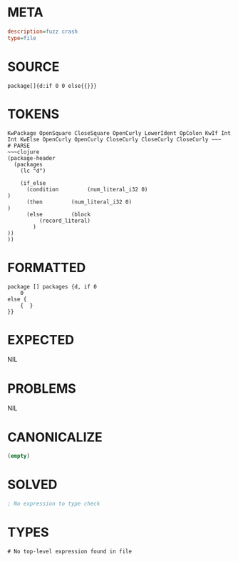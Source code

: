 # META
~~~ini
description=fuzz crash
type=file
~~~
# SOURCE
~~~roc
package[]{d:if 0 0 else{{}}}
~~~
# TOKENS
~~~text
KwPackage OpenSquare CloseSquare OpenCurly LowerIdent OpColon KwIf Int Int KwElse OpenCurly OpenCurly CloseCurly CloseCurly CloseCurly ~~~
# PARSE
~~~clojure
(package-header
  (packages
    (lc "d")

    (if_else
      (condition         (num_literal_i32 0)
)
      (then         (num_literal_i32 0)
)
      (else         (block
          (record_literal)
        )
))
))
~~~
# FORMATTED
~~~roc
package [] packages {d, if 0
	0
else {
	{  }
}}

~~~
# EXPECTED
NIL
# PROBLEMS
NIL
# CANONICALIZE
~~~clojure
(empty)
~~~
# SOLVED
~~~clojure
; No expression to type check
~~~
# TYPES
~~~roc
# No top-level expression found in file
~~~
